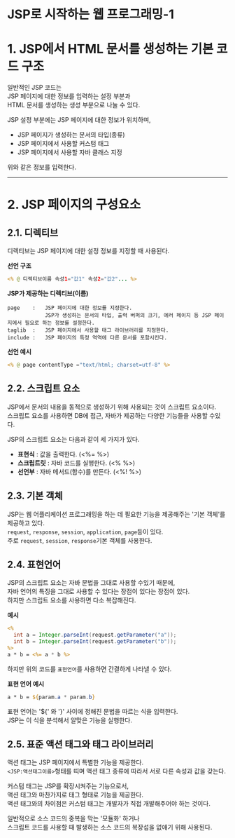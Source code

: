 JSP로 시작하는 웹 프로그래밍-1
=======================
# 1. JSP에서 HTML 문서를 생성하는 기본 코드 구조
일반적인 JSP 코드는   
JSP 페이지에 대한 정보를 입력하는 설정 부분과  
HTML 문서를 생성하는 생성 부분으로 나눌 수 있다.  
   
JSP 설정 부분에는 JSP 페이지에 대한 정보가 위치하며,  
  
* JSP 페이지가 생성하는 문서의 타입(종류) 
* JSP 페이지에서 사용할 커스텀 태그
* JSP 페이지에서 사용할 자바 클래스 지정  
  
위와 같은 정보를 입력한다.   

***
# 2. JSP 페이지의 구성요소 
## 2.1. 디렉티브
디렉티브는 JSP 페이지에 대한 설정 정보를 지정할 때 사용된다.  
  
**선언 구조**
```jsp
<% @ 디렉티브이름 속성1="값1" 속성2="값2"... %>
```
**JSP가 제공하는 디렉티브(이름)**
```
page    :   JSP 페이지에 대한 정보를 지정한다. 
            JSP가 생성하는 문서의 타입, 출력 버퍼의 크기, 에러 페이지 등 JSP 페이지에서 필요로 하는 정보를 설정한다.
taglib  :   JSP 페이지에서 사용할 태그 라이브러리를 지정한다.  
include :   JSP 페이지의 특정 역역에 다른 문서를 포함시킨다.
```
**선언 예시**
```jsp
<% @ page contentType ="text/html; charset=utf-8" %>
```
## 2.2. 스크립트 요소
JSP에서 문서의 내용을 동적으로 생성하기 위해 사용되는 것이 스크립트 요소이다.  
스크립트 요소를 사용하면 DB에 접근, 자바가 제공하는 다양한 기능들을 사용할 수있다.  
  
JSP의 스크립트 요소는 다음과 같이 세 가지가 있다.  
  
* **표현식** : 값을 출력한다. (<%= %>)  
* **스크립트릿** : 자바 코드를 실행한다. (<% %>)  
* **선언부** : 자바 메서드(함수)를 만든다. (<%! %>)  
  
## 2.3. 기본 객체
JSP는 웹 어플리케이션 프로그래밍을 하는 데 필요한 기능을 제공해주는 '기본 객체'를 제공하고 있다.    
```request```, ```response```, ```session```, ```application```, ```page```등이 있다.    
주로 ```request```, ```session```, ```response```기본 객체를 사용한다.    

## 2.4. 표현언어
JSP의 스크립트 요소는 자바 문법을 그대로 사용할 수있기 때문에,      
자바 언어의 특징을 그대로 사용할 수 있다는 장점이 있다는 장점이 있다.     
하지만 스크립트 요소를 사용하면 다소 복잡해진다.        
    
**예시**
```jsp
<%
  int a = Integer.parseInt(request.getParameter("a"));
  int b = Integer.parseInt(request.getParameter("b"));
%>
a * b = <%= a * b %>
```
하지만 위의 코드를 ```표현언어```를 사용하면 간결하게 나타낼 수 있다.  
  
**표현 언어 예시**  
```jsp
a * b = ${param.a * param.b}
```
표현 언어는 '${' 와 '}' 사이에 정해진 문법을 따르는 식을 입력한다.     
JSP는 이 식을 분석해서 알맞은 기능을 실행한다.     
  
## 2.5. 표준 액션 태그와 태그 라이브러리
액션 태그는 JSP 페이지에서 특별한 기능을 제공한다.  
```<JSP:액션태그이름>```형태를 띠며 액션 태그 종류에 따라서 서로 다른 속성과 값을 갖는다.  
  
커스텀 태그는 JSP를 확장시켜주는 기능으로서,  
액션 태그와 마찬가지로 태그 형태로 기능을 제공한다.  
액션 태그와의 차이점은 커스텀 태그는 개발자가 직접 개발해주어야 하는 것이다.  
  
일반적으로 소스 코드의 중복을 막는 '모듈화' 하거나  
스크립트 코드를 사용할 때 발생하는 소스 코드의 복장섭을 없애기 위해 사용된다.  
  
